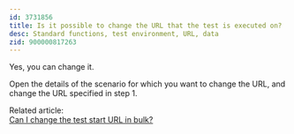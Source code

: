 ```yaml
---
id: 3731856
title: Is it possible to change the URL that the test is executed on?
desc: Standard functions, test environment, URL, data
zid: 900000817263
---
```


Yes, you can change it.

Open the details of the scenario for which you want to change the URL, and change the URL specified in step 1.

Related article: <br> [Can I change the test start URL in bulk?](https://intercom.help/autify/ja/articles/3785042-%E3%83%86%E3%82%B9%E3%83%88%E3%81%AE%E9%96%8B%E5%A7%8Burl%E3%82%92%E4%B8%80%E6%8B%AC%E5%A4%89%E6%9B%B4%E3%81%A7%E3%81%8D%E3%81%BE%E3%81%99%E3%81%8B)
